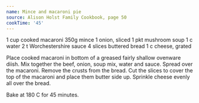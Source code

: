 ```yaml
---
name: Mince and macaroni pie
source: Alison Holst Family Cookbook, page 50
cookTime: '45'
---
```


1 cup cooked macaroni
350g mince
1 onion, sliced
1 pkt mushroom soup
1 c water
2 t Worchestershire sauce
4 slices buttered bread
1 c cheese, grated

Place cooked macaroni in bottom of a greased fairly shallow ovenware diish.  Mix together the beef, onion, soup mix, water and sauce.  Spread over the macaroni.  Remove the crusts from the bread.  Cut the slices to cover the top of the macaroni and place them butter side up.  Sprinkle cheese evenly all over the bread.  

Bake at 180 C for 45 minutes.

